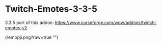 # Twitch-Emotes-3-3-5


3.3.5 port of this addon: https://www.curseforge.com/wow/addons/twitch-emotes-v2

(/emopji.png?raw=true "")
